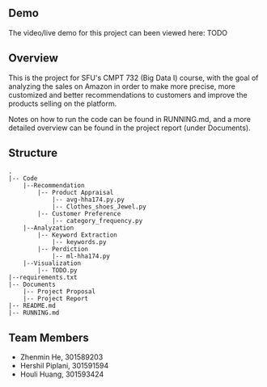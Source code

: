 ## Demo

The video/live demo for this project can been viewed here: 
TODO

## Overview

This is the project for SFU's CMPT 732 (Big Data I) course, with the goal of analyzing the sales on Amazon in order to make more precise, more
customized and better recommendations to customers and improve the products selling on the platform. 

Notes on how to run the code can be found in RUNNING.md, and a more detailed overview can be found in the project report (under Documents).

## Structure

```
.
|-- Code
    |--Recommendation
        |-- Product Appraisal
            |-- avg-hha174.py.py
            |-- Clothes_shoes_Jewel.py
        |-- Customer Preference
            |-- category_frequency.py
    |--Analyzation
        |-- Keyword Extraction
            |-- keywords.py
        |-- Perdiction
            |-- ml-hha174.py 
    |--Visualization
        |-- TODO.py
|--requirements.txt
|-- Documents
    |-- Project Proposal
    |-- Project Report
|-- README.md
|-- RUNNING.md
```

## Team Members

- Zhenmin He, 301589203
- Hershil Piplani, 301591594
- Houli Huang, 301593424
